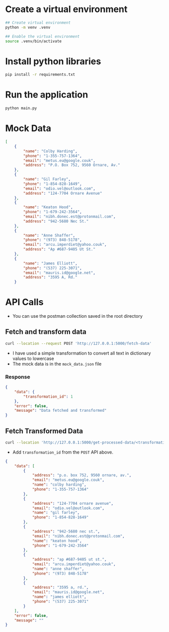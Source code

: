 # Create a virtual environment

```sh
## Create virtual environment
python -m venv .venv

## Enable the virtual environment
source .venv/bin/activate
```

# Install python libraries

```sh
pip install -r requirements.txt
```

# Run the application

```sh
python main.py
```

# Mock Data

```json
[
	{
		"name": "Colby Harding",
		"phone": "1-355-757-1364",
		"email": "metus.eu@google.couk",
		"address": "P.O. Box 752, 9560 Ornare, Av."
	},
	{
		"name": "Gil Farley",
		"phone": "1-854-828-1649",
		"email": "odio.vel@outlook.com",
		"address": "124-7704 Ornare Avenue"
	},
	{
		"name": "Keaton Hood",
		"phone": "1-679-242-3564",
		"email": "nibh.donec.est@protonmail.com",
		"address": "942-5680 Nec St."
	},
	{
		"name": "Anne Shaffer",
		"phone": "(973) 848-5178",
		"email": "arcu.imperdiet@yahoo.couk",
		"address": "Ap #687-9405 Ut St."
	},
	{
		"name": "James Elliott",
		"phone": "(537) 225-3071",
		"email": "mauris.id@google.net",
		"address": "3595 A, Rd."
	}
```

# API Calls

- You can use the postman collection saved in the root directory

## Fetch and transform data

```sh
curl --location --request POST 'http://127.0.0.1:5000/fetch-data'
```

- I have used a simple transformation to convert all text in dictionary values to lowercase
- The mock data is in the `mock_data.json` file

### Response

```json
{
    "data": {
        "transformation_id": 1
    },
    "error": false,
    "message": "Data fetched and transformed"
}
```

## Fetch Transformed Data

```sh
curl --location 'http://127.0.0.1:5000/get-processed-data/<transformation_id>'
```
- Add `transformation_id` from the `POST` API above.

```json
{
    "data": [
        {
            "address": "p.o. box 752, 9560 ornare, av.",
            "email": "metus.eu@google.couk",
            "name": "colby harding",
            "phone": "1-355-757-1364"
        },
        {
            "address": "124-7704 ornare avenue",
            "email": "odio.vel@outlook.com",
            "name": "gil farley",
            "phone": "1-854-828-1649"
        },
        {
            "address": "942-5680 nec st.",
            "email": "nibh.donec.est@protonmail.com",
            "name": "keaton hood",
            "phone": "1-679-242-3564"
        },
        {
            "address": "ap #687-9405 ut st.",
            "email": "arcu.imperdiet@yahoo.couk",
            "name": "anne shaffer",
            "phone": "(973) 848-5178"
        },
        {
            "address": "3595 a, rd.",
            "email": "mauris.id@google.net",
            "name": "james elliott",
            "phone": "(537) 225-3071"
        }
    ],
    "error": false,
    "message": ""
}
```
